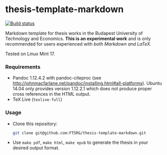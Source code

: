 thesis-template-markdown
========================

[![Build status](https://travis-ci.org/FTSRG/thesis-template-markdown.svg?branch=master)](https://travis-ci.org/FTSRG/thesis-template-markdown)

Markdown template for thesis works in the Budapest University of Technology and Economics. **This is an experimental work** and is only recommended for users experienced with _both Markdown and LaTeX_.

Tested on Linux Mint 17.

### Requirements

* Pandoc 1.12.4.2 with pandoc-citeproc (see http://johnmacfarlane.net/pandoc/installing.html#all-platforms). Ubuntu 14.04 only provides version 1.12.2.1 which does not produce proper cross references in the HTML output.
* TeX Live (`texlive-full`)

### Usage

* Clone this repository:
  ```bash
  git clone git@github.com:FTSRG/thesis-template-markdown.git
  ```
  
* Use `make pdf`, `make html`, `make epub` to generate the thesis in your desired output format.
